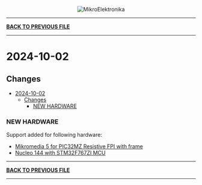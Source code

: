 <p align="center">
  <img src="http://www.mikroe.com/img/designs/beta/logo_small.png?raw=true" alt="MikroElektronika"/>
</p>

---

**[BACK TO PREVIOUS FILE](../changelog.md)**

---

# 2024-10-02

## Changes

- [2024-10-02](#2024-10-02)
  - [Changes](#changes)
    - [NEW HARDWARE](#new-hardware)

### NEW HARDWARE

Support added for following hardware:

+ [Mikromedia 5 for PIC32MZ Resistive FPI with frame](https://www.mikroe.com/mikromedia-5-for-pic32mz-resistive-fpi-with-frame)
+ [Nucleo 144 with STM32F767ZI MCU](https://www.st.com/content/st_com/en/products/evaluation-tools/product-evaluation-tools/mcu-mpu-eval-tools/stm32-mcu-mpu-eval-tools/stm32-nucleo-boards/nucleo-f767zi.html)

---

**[BACK TO PREVIOUS FILE](../changelog.md)**

---
